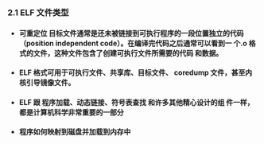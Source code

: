 ### 2.1 ELF 文件类型 

- #### 可重定位 目标文件通常是还未被链接到可执行程序的一段位置独立的代码 （position independent code）。在编译完代码之后通常可以看到一 个.o 格式的文件，这种文件包含了创建可执行文件所需要的代码 和数据。











- #### ELF 格式可用于可执行文件、共享库、目标文件、 coredump 文件，甚至内核引导镜像文件。

- #### ELF 跟 程序加载、动态链接、符号表查找 和许多其他精心设计的组 件一样，都是计算机科学非常重要的一部分

- #### 程序如何映射到磁盘并加载到内存中

  

